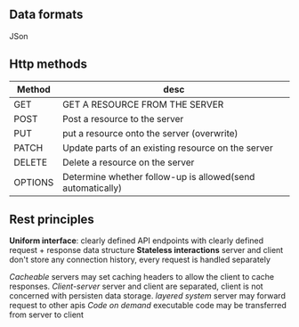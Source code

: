 ## Data formats 

JSon

## Http methods

| Method  | desc                                                       |
| ------- | ---------------------------------------------------------- |
| GET     | GET A RESOURCE FROM THE SERVER                             |
| POST    | Post a resource to the server                              |
| PUT     | put a resource onto the server (overwrite)                 |
| PATCH   | Update parts of an existing resource on the server         |
| DELETE  | Delete a resource on the server                            |
| OPTIONS | Determine whether follow-up is allowed(send automatically) |


## Rest principles

**Uniform interface**: clearly defined API endpoints with clearly defined request + response data structure
**Stateless interactions** server and client don't store any connection history, every request is handled separately

*Cacheable* servers may set caching headers to allow the client to cache responses. 
*Client-server* server and client are separated, client is not concerned with persisten data storage. 
*layered system* server may forward request to other apis
*Code on demand* executable code may be transferred from server to client 

